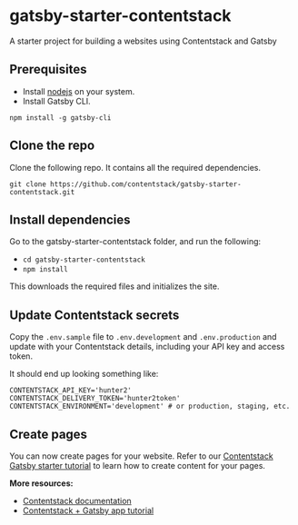 
# gatsby-starter-contentstack

A starter project for building a websites using Contentstack and Gatsby 

## Prerequisites

- Install [nodejs](https://nodejs.org/en/) on your system.
- Install Gatsby CLI.  

`npm install -g gatsby-cli`

## Clone the repo

Clone the following repo. It contains all the required dependencies.

`git clone https://github.com/contentstack/gatsby-starter-contentstack.git`

## Install dependencies 

Go to the gatsby-starter-contentstack folder, and run the following:

- `cd gatsby-starter-contentstack`
- `npm install`

This downloads the required files and initializes the site.

## Update Contentstack secrets

Copy the `.env.sample` file to `.env.development` and `.env.production` and update with your Contentstack details, including your API key and access token.

It should end up looking something like:

```
CONTENTSTACK_API_KEY='hunter2'
CONTENTSTACK_DELIVERY_TOKEN='hunter2token'
CONTENTSTACK_ENVIRONMENT='development' # or production, staging, etc.
```

## Create pages

You can now create pages for your website. Refer to our [Contentstack Gatsby starter tutorial](https://www.contentstack.com/docs/example-apps/getting-started-with-gatsby-and-contentstack) to learn how to create content for your pages. 



**More resources:**

- [Contentstack documentation](https://www.contentstack.com/docs/)
- [Contentstack + Gatsby app tutorial](https://www.contentstack.com/docs/developers/sample-apps/build-a-sample-website-using-gatsby-and-contentstack)
